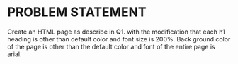 # PROBLEM STATEMENT
Create an HTML page as describe in Q1. with the modification that each
h1 heading is other than default color and font size is 200%. Back ground
color of the page is other than the default color and font of the entire page
is arial.